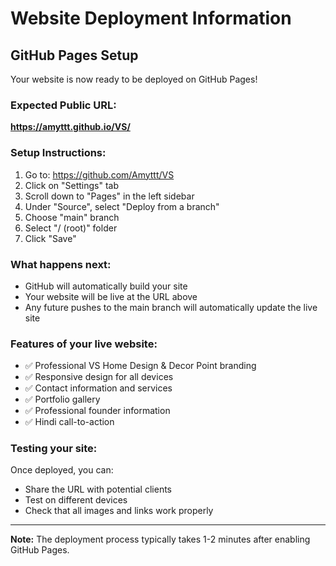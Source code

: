 # Website Deployment Information

## GitHub Pages Setup

Your website is now ready to be deployed on GitHub Pages!

### Expected Public URL:
**https://amyttt.github.io/VS/**

### Setup Instructions:

1. Go to: https://github.com/Amyttt/VS
2. Click on "Settings" tab
3. Scroll down to "Pages" in the left sidebar
4. Under "Source", select "Deploy from a branch"
5. Choose "main" branch
6. Select "/ (root)" folder
7. Click "Save"

### What happens next:
- GitHub will automatically build your site
- Your website will be live at the URL above
- Any future pushes to the main branch will automatically update the live site

### Features of your live website:
- ✅ Professional VS Home Design & Decor Point branding
- ✅ Responsive design for all devices
- ✅ Contact information and services
- ✅ Portfolio gallery
- ✅ Professional founder information
- ✅ Hindi call-to-action

### Testing your site:
Once deployed, you can:
- Share the URL with potential clients
- Test on different devices
- Check that all images and links work properly

---
**Note:** The deployment process typically takes 1-2 minutes after enabling GitHub Pages.